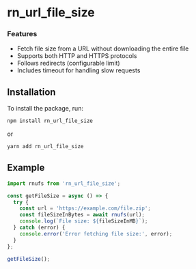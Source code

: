 
# rn_url_file_size

### Features

- Fetch file size from a URL without downloading the entire file
- Supports both HTTP and HTTPS protocols
- Follows redirects (configurable limit)
- Includes timeout for handling slow requests

## Installation

To install the package, run:

```bash
npm install rn_url_file_size
```
or

```bash
yarn add rn_url_file_size
```

## Example

```javascript
import rnufs from 'rn_url_file_size';

const getFileSize = async () => {
  try {
    const url = 'https://example.com/file.zip';
    const fileSizeInBytes = await rnufs(url);
    console.log(`File size: ${fileSizeInMB}`);
  } catch (error) {
    console.error('Error fetching file size:', error);
  }
};

getFileSize();
```
